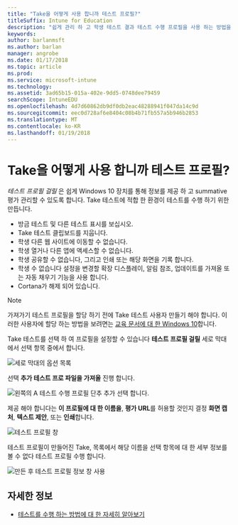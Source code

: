 ```yaml
---
title: "Take을 어떻게 사용 합니까 테스트 프로필?"
titleSuffix: Intune for Education
description: "쉽게 관리 하 고 학생 테스트 결과 테스트 수행 프로필을 사용 하는 방법을 알아봅니다."
keywords: 
author: barlanmsft
ms.author: barlan
manager: angrobe
ms.date: 01/17/2018
ms.topic: article
ms.prod: 
ms.service: microsoft-intune
ms.technology: 
ms.assetid: 3ad65b15-015a-402e-9dd5-0748dee79459
searchScope: IntuneEDU
ms.openlocfilehash: 4d7d60862db9df0db2eac48288941f047da14c9d
ms.sourcegitcommit: eec0d728af6e8404c08b4b71fb557a5b946b2853
ms.translationtype: MT
ms.contentlocale: ko-KR
ms.lasthandoff: 01/19/2018
---
```

# <a name="how-do-i-use-take-a-test-profiles"></a>Take을 어떻게 사용 합니까 테스트 프로필?

_테스트 프로필 걸릴_ 은 쉽게 Windows 10 장치를 통해 정보를 제공 하 고 summative 평가 관리할 수 있도록 합니다. Take 테스트에 적합 한 환경이 테스트를 수행 하기 위한 만듭니다.

- 방금 테스트 및 다른 테스트 표시를 보십시오.
- Take 테스트 클립보드를 지웁니다.
- 학생 다른 웹 사이트에 이동할 수 없습니다.
- 학생 열거나 다른 앱에 액세스할 수 없습니다.
- 학생 공유할 수 없습니다, 그리고 인쇄 또는 해당 화면을 기록 합니다.
- 학생 수 없습니다 설정을 변경할 확장 디스플레이, 알림 참조, 업데이트를 가져올 또는 자동 채우기 기능을 사용 합니다.
- Cortana가 해제 되어 있습니다.

> [!NOTE]
> 가져가기 테스트 프로필을 할당 하기 전에 Take 테스트 사용자 만들기 해야 합니다. 이러한 사용자에 할당 하는 방법을 보려면는 [교육 문서에 대 한 Windows 10](https://technet.microsoft.com/edu/windows/take-a-test-multiple-pcs)합니다.

Take 테스트를 선택 하 여 프로필을 설정할 수 있습니다 **테스트 프로필 걸릴** 세로 막대에서 선택 항목 중에서 합니다.

  ![세로 막대의 옵션 목록](./media/dashboard-002-left-sidebar-list.png)

선택 **추가 테스트 프로 파일을 가져올** 진행 합니다.

  ![왼쪽의 A 테스트 수행 프로필 단추 추가 선택 합니다.](./media/takeatest-001-new-profile.png)

제공 해야 합니다는 **이 프로필에 대 한 이름을**, **평가 URL**를 허용할 것인지 결정 **화면 캡처**, **텍스트 제안**, 또는 **인쇄**합니다.

  ![테스트 프로필 창](./media/takeatest-002-new-profile-edit-window.png)

테스트 프로필이 만들어진 Take, 목록에서 해당 이름을 선택 항목에 대 한 세부 정보를 볼 수 없다 테스트 프로필 수행 합니다.

  ![만든 후 테스트 프로필 정보 창 사용](./media/takeatest-003-profile-details.png)

## <a name="find-out-more"></a>자세한 정보

- [테스트를 수행 하는 방법에 대 한 자세히 알아보기](https://technet.microsoft.com/edu/windows/take-tests-in-windows-10)
